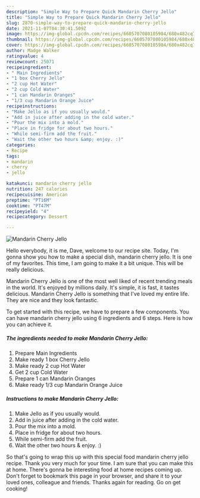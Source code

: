 ```yaml
---
description: "Simple Way to Prepare Quick Mandarin Cherry Jello"
title: "Simple Way to Prepare Quick Mandarin Cherry Jello"
slug: 2870-simple-way-to-prepare-quick-mandarin-cherry-jello
date: 2021-11-07T04:30:41.509Z
image: https://img-global.cpcdn.com/recipes/6605707080105984/680x482cq70/mandarin-cherry-jello-recipe-main-photo.jpg
thumbnail: https://img-global.cpcdn.com/recipes/6605707080105984/680x482cq70/mandarin-cherry-jello-recipe-main-photo.jpg
cover: https://img-global.cpcdn.com/recipes/6605707080105984/680x482cq70/mandarin-cherry-jello-recipe-main-photo.jpg
author: Madge Walker
ratingvalue: 4
reviewcount: 25071
recipeingredient:
- " Main Ingredients"
- "1 box Cherry Jello"
- "2 cup Hot Water"
- "2 cup Cold Water"
- "1 can Mandarin Oranges"
- "1/3 cup Mandarin Orange Juice"
recipeinstructions:
- "Make Jello as if you usually would."
- "Add in juice after adding in the cold water."
- "Pour the mix into a mold."
- "Place in fridge for about two hours."
- "While semi-firm add the fruit."
- "Wait the other two hours &amp; enjoy. :)"
categories:
- Recipe
tags:
- mandarin
- cherry
- jello

katakunci: mandarin cherry jello 
nutrition: 247 calories
recipecuisine: American
preptime: "PT16M"
cooktime: "PT47M"
recipeyield: "4"
recipecategory: Dessert

---
```



![Mandarin Cherry Jello](https://img-global.cpcdn.com/recipes/6605707080105984/680x482cq70/mandarin-cherry-jello-recipe-main-photo.jpg)

Hello everybody, it is me, Dave, welcome to our recipe site. Today, I'm gonna show you how to make a special dish, mandarin cherry jello. It is one of my favorites. This time, I am going to make it a bit unique. This will be really delicious.

Mandarin Cherry Jello is one of the most well liked of recent trending meals in the world. It's enjoyed by millions daily. It's simple, it is fast, it tastes delicious. Mandarin Cherry Jello is something that I've loved my entire life. They are nice and they look fantastic.




To get started with this recipe, we have to prepare a few components. You can have mandarin cherry jello using 6 ingredients and 6 steps. Here is how you can achieve it.

<!--inarticleads1-->

##### The ingredients needed to make Mandarin Cherry Jello:

1. Prepare  Main Ingredients
1. Make ready 1 box Cherry Jello
1. Make ready 2 cup Hot Water
1. Get 2 cup Cold Water
1. Prepare 1 can Mandarin Oranges
1. Make ready 1/3 cup Mandarin Orange Juice




<!--inarticleads2-->

##### Instructions to make Mandarin Cherry Jello:

1. Make Jello as if you usually would.
1. Add in juice after adding in the cold water.
1. Pour the mix into a mold.
1. Place in fridge for about two hours.
1. While semi-firm add the fruit.
1. Wait the other two hours &amp; enjoy. :)




So that's going to wrap this up with this special food mandarin cherry jello recipe. Thank you very much for your time. I am sure that you can make this at home. There's gonna be interesting food at home recipes coming up. Don't forget to bookmark this page in your browser, and share it to your loved ones, colleague and friends. Thanks again for reading. Go on get cooking!
